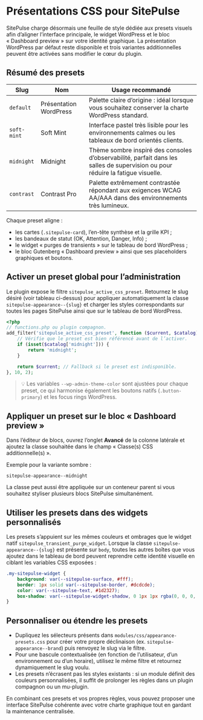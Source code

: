 # Présentations CSS pour SitePulse

SitePulse charge désormais une feuille de style dédiée aux presets visuels afin d’aligner l’interface principale, le widget WordPress et le bloc « Dashboard preview » sur votre identité graphique. La présentation WordPress par défaut reste disponible et trois variantes additionnelles peuvent être activées sans modifier le cœur du plugin.

## Résumé des presets

| Slug | Nom | Usage recommandé |
| --- | --- | --- |
| `default` | Présentation WordPress | Palette claire d’origine : idéal lorsque vous souhaitez conserver la charte WordPress standard. |
| `soft-mint` | Soft Mint | Interface pastel très lisible pour les environnements calmes ou les tableaux de bord orientés clients. |
| `midnight` | Midnight | Thème sombre inspiré des consoles d’observabilité, parfait dans les salles de supervision ou pour réduire la fatigue visuelle. |
| `contrast` | Contrast Pro | Palette extrêmement contrastée répondant aux exigences WCAG AA/AAA dans des environnements très lumineux. |

Chaque preset aligne :

- les cartes (`.sitepulse-card`), l’en-tête synthèse et la grille KPI ;
- les bandeaux de statut (OK, Attention, Danger, Info) ;
- le widget « purges de transients » sur le tableau de bord WordPress ;
- le bloc Gutenberg « Dashboard preview » ainsi que ses placeholders graphiques et boutons.

## Activer un preset global pour l’administration

Le plugin expose le filtre `sitepulse_active_css_preset`. Retournez le slug désiré (voir tableau ci-dessus) pour appliquer automatiquement la classe `sitepulse-appearance--{slug}` et charger les styles correspondants sur toutes les pages SitePulse ainsi que sur le tableau de bord WordPress.

```php
<?php
// functions.php ou plugin compagnon.
add_filter('sitepulse_active_css_preset', function ($current, $catalog) {
    // Vérifie que le preset est bien référencé avant de l’activer.
    if (isset($catalog['midnight'])) {
        return 'midnight';
    }

    return $current; // Fallback si le preset est indisponible.
}, 10, 2);
```

> 💡 Les variables `--wp-admin-theme-color` sont ajustées pour chaque preset, ce qui harmonise également les boutons natifs (`.button-primary`) et les focus rings WordPress.

## Appliquer un preset sur le bloc « Dashboard preview »

Dans l’éditeur de blocs, ouvrez l’onglet **Avancé** de la colonne latérale et ajoutez la classe souhaitée dans le champ « Classe(s) CSS additionnelle(s) ».

Exemple pour la variante sombre :

```
sitepulse-appearance--midnight
```

La classe peut aussi être appliquée sur un conteneur parent si vous souhaitez styliser plusieurs blocs SitePulse simultanément.

## Utiliser les presets dans des widgets personnalisés

Les presets s’appuient sur les mêmes couleurs et ombrages que le widget natif `sitepulse_transient_purge_widget`. Lorsque la classe `sitepulse-appearance--{slug}` est présente sur `body`, toutes les autres boîtes que vous ajoutez dans le tableau de bord peuvent reprendre cette identité visuelle en ciblant les variables CSS exposées :

```css
.my-sitepulse-widget {
    background: var(--sitepulse-surface, #fff);
    border: 1px solid var(--sitepulse-border, #dcdcde);
    color: var(--sitepulse-text, #1d2327);
    box-shadow: var(--sitepulse-widget-shadow, 0 1px 1px rgba(0, 0, 0, 0.04));
}
```

## Personnaliser ou étendre les presets

- Dupliquez les sélecteurs présents dans `modules/css/appearance-presets.css` pour créer votre propre déclinaison (ex. `sitepulse-appearance--brand`) puis renvoyez le slug via le filtre.
- Pour une bascule contextualisée (en fonction de l’utilisateur, d’un environnement ou d’un horaire), utilisez le même filtre et retournez dynamiquement le slug voulu.
- Les presets n’écrasent pas les styles existants : si un module définit des couleurs personnalisées, il suffit de prolonger les règles dans un plugin compagnon ou un mu-plugin.

En combinant ces presets et vos propres règles, vous pouvez proposer une interface SitePulse cohérente avec votre charte graphique tout en gardant la maintenance centralisée.
